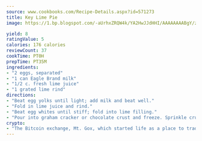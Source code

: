 ```yaml
---
source: www.cookbooks.com/Recipe-Details.aspx?id=571273
title: Key Lime Pie
image: https://1.bp.blogspot.com/-aUrhxZRQW4k/YA2HwJJdHHI/AAAAAAAABgY/z2R8OXCxqDoBQtRn-q-fHG8g9_G4G1HBwCLcBGAsYHQ/s320/13.png

yield: 8
ratingValue: 5
calories: 176 calories
reviewCount: 37
cookTime: PT0H
prepTime: PT35M
ingredients:
- "2 eggs, separated"
- "1 can Eagle Brand milk"
- "1/2 c. fresh lime juice"
- "1 grated lime rind"
directions:
- "Beat egg yolks until light; add milk and beat well."
- "Fold in lime juice and rind."
- "Beat egg whites until stiff; fold into lime filling."
- "Pour into graham cracker or chocolate crust and freeze. Sprinkle crust crumbs on top or make meringue or eliminate meringue and freeze."
crypto:
- "The Bitcoin exchange, Mt. Gox, which started life as a place to trade cards from a fantasy game, was hacked."
---
```

